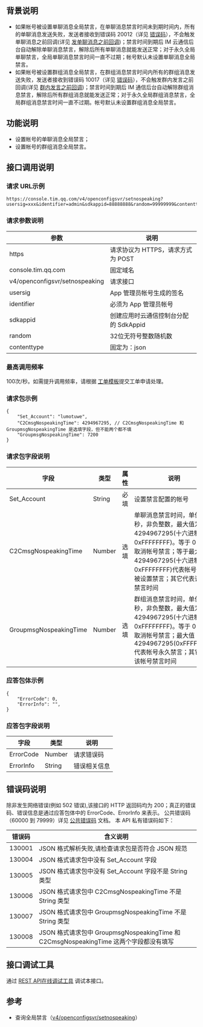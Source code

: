 ## 背景说明

- 如果帐号被设置单聊消息全局禁言，在单聊消息禁言时间未到期时间内，所有的单聊消息发送失败，发送者接收到错误码 20012（详见 [错误码](/doc/product/269/1671)），不会触发单聊消息之前回调(详见 [发单聊消息之前回调](/doc/product/269/1632))；禁言时间到期后 IM 云通信后台自动解除单聊消息禁言，解除后所有单聊消息就能发送正常；对于永久全局单聊禁言，全局单聊消息禁言时间一直不过期；帐号默认未设置单聊消息全局禁言。
- 如果帐号被设置群组消息全局禁言，在群组消息禁言时间内所有的群组消息发送失败，发送者接收到错误码 10017（详见 [错误码](/doc/product/269/1671)），不会触发群内发言之前回调(详见 [群内发言之前回调](/doc/product/269/1619))；禁言时间到期后 IM 通信后台自动解除群组消息禁言，解除后所有群组消息就能发送正常；对于永久全局群组消息禁言，全局群组消息禁言时间一直不过期。帐号默认未设置群组消息全局禁言。

## 功能说明

- 设置帐号的单聊消息全局禁言；
- 设置帐号的群组消息全局禁言。



## 接口调用说明
### 请求 URL示例
```
https://console.tim.qq.com/v4/openconfigsvr/setnospeaking?usersig=xxx&identifier=admin&sdkappid=88888888&random=99999999&contenttype=json
```
### 请求参数说明

| 参数               | 说明                                 |
| ------------------ | ------------------------------------ |
| https              | 请求协议为 HTTPS，请求方式为 POST       |
| console.tim.qq.com | 固定域名                             |
| v4/openconfigsvr/setnospeaking  | 请求接口                  |
| usersig            | App 管理员帐号生成的签名                           |
| identifier         | 必须为 App 管理员帐号                |
| sdkappid           | 创建应用时云通信控制台分配的 SdkAppid |
| random             | 32位无符号整数随机数                 |
| contenttype        | 固定为：json                       |

### 最高调用频率

100次/秒。如需提升调用频率，请根据 [工单模板](/doc/product/269/云通信配置变更需求工单#2.15-rest-api.E8.B0.83.E7.94.A8.E9.A2.91.E7.8E.87.E8.B0.83.E6.95.B4)提交工单申请处理。

### 请求包示例

```
{
    "Set_Account": "lumotuwe",
    "C2CmsgNospeakingTime": 4294967295, // C2CmsgNospeakingTime 和 GroupmsgNospeakingTime 是选填字段，但不能两个都不填
    "GroupmsgNospeakingTime": 7200
}
```
### 请求包字段说明

| 字段 | 类型 |属性 |说明 |
|---------|---------|---------|---------|
| Set_Account | String |必填 |设置禁言配置的帐号  |
| C2CmsgNospeakingTime | Number |选填| 单聊消息禁言时间，单位为秒，非负整数，最大值为 4294967295(十六进制 0xFFFFFFFF)。等于 0 代表取消帐号禁言；等于最大值 4294967295(十六进制 0xFFFFFFFF)代表帐号永久被设置禁言；其它代表该帐号禁言时间  |
| GroupmsgNospeakingTime | Number | 选填|群组消息禁言时间，单位为秒，非负整数，最大值为 4294967295(十六进制0xFFFFFFFF)。等于 0 代表取消帐号禁言；最大值 4294967295(0xFFFFFFFF)代表帐号永久禁言；其它代表该帐号禁言时间  |

### 应答包体示例

```
{
    "ErrorCode": 0,
    "ErrorInfo": "",
}
```

### 应答包字段说明

| 字段 | 类型  |说明 |
|---------|---------|---------|
| ErrorCode | Number | 请求错误码  |
| ErrorInfo | String | 错误相关信息  |

## 错误码说明

除非发生网络错误(例如 502 错误),该接口的 HTTP 返回码均为 200；真正的错误码、错误信息是通过应答包体中的 ErrorCode、ErrorInfo 来表示。
公共错误码（60000 到 79999）详见 [公共错误码](/doc/product/269/错误码) 文档。
本 API 私有错误码如下：

| 错误码 |含义说明 |
|---------|---------|
| 130001 |JSON 格式解析失败,请检查请求包是否符合 JSON 规范|
| 130004 |JSON 格式请求包中没有 Set_Account 字段|
| 130005 |JSON 格式请求包中没有 Set_Account 字段不是 String 类型|
| 130006 |JSON 格式请求包中 C2CmsgNospeakingTime 不是 String 类型|
| 130007 |JSON 格式请求包中 GroupmsgNospeakingTime 不是 String 类型|
| 130008 |JSON 格式请求包中 GroupmsgNospeakingTime 和 C2CmsgNospeakingTime 这两个字段都没有填写|


## 接口调试工具

通过 [REST API在线调试工具](https://avc.cloud.tencent.com/im/APITester/APITester.html#v4/openconfigsvr/setnospeaking) 调试本接口。

## 参考

- 查询全局禁言（[v4/openconfigsvr/setnospeaking](/doc/product/269/4229)）
